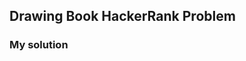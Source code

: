 ## Drawing Book HackerRank Problem
### My solution

<a href='https://www.hackerrank.com/challenges/three-month-preparation-kit-drawing-book/problem?isFullScreen=true&h_l=interview&playlist_slugs%5B%5D=preparation-kits&playlist_slugs%5B%5D=three-month-preparation-kit&playlist_slugs%5B%5D=three-month-week-three'>

